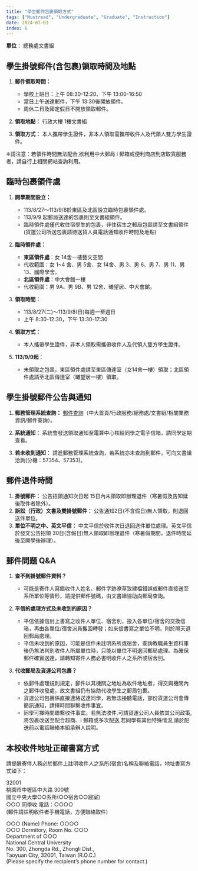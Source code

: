 ```yaml
---
title: "學生郵件包裹領取方式"
tags: ["Mustread", "Undergraduate", "Graduate", "Instruction"]
date: 2024-07-03
index: 6
---
```



**單位：** 總務處文書組

## 學生掛號郵件(含包裹)領取時間及地點

1. **郵件領取時間：**
   - 學校上班日：上午 08:30-12:20、下午 13:00-16:50
   - 當日上午送達郵件，下午 13:30後開放領件。
   - 周休二日及國定假日不開放領取郵件。

2. **領取地點：** 行政大樓 1樓文書組

3. **領取方式：** 本人攜帶學生證件，非本人領取需攜帶收件人及代領人雙方學生證件。

❈請注意：若領件時間無法配合,欲利用中大郵局 i 郵箱或便利商店到店取貨服務者，請自行上相關網站查詢利用。 

## 臨時包裹領件處

1. **開學期間設立：**
   - 113/8/27～113/9/8於東區及北區設立臨時包裹領件處。
   - 113/9/9 起郵局送達的包裹則至文書組領件。
   - 臨時領件處僅代收住宿學生的包裹，非住宿生之郵局包裹請至文書組領件(貨運公司所送包裹請待送貨人員電話通知收件時間及地點)

2. **臨時領件處：**
   - **東區領件處**：女 14舍一樓藝文空間
   - 代收範圍：女 1~4 舍、男 5舍、女 14舍、男 3、男 6、男 7、男 11、男 13、國際學舍。
   - **北區領件處**：中大會館一樓
   - 代收範圍：男 9A、男 9B、男 12舍、曦望居、中大會館。

3. **領取時間：**
   - 113/8/27(二)～113/9/8(日)每週一至週日
   - 上午 8:30-12:30，下午 13:30-17:30

4. **領取方式：** 
   - 本人攜帶學生證件，非本人領取需攜帶收件人及代領人雙方學生證件。

5. **113/9/9起**：
   - 未領取之包裹，東區領件處請至東區傳達室（女14舍一樓）領取；北區領件處請至北區傳達室（曦望居一樓）領取。

## 學生掛號郵件公告與通知

1. **郵務管理系統查詢：** [郵件查詢](https://ncu.edu.tw/mail/)（中大首頁/行政服務/總務處/文書組/相關業務資訊/郵件查詢）。

2. **系統通知：** 系統會發送領取通知至電算中心核給同學之電子信箱，請同學定期查看。
3. **若未收到通知：** 請進郵務管理系統查詢，若系統亦未查詢到郵件，可向文書組洽詢(分機：57354、57353)。

## 郵件退件時間

1. **掛號郵件：** 公告招領通知次日起 15日內未領取即辦理退件（寒暑假及告知延後取件者除外）。
2. **訴訟（行政）文書及雙掛號郵件：** 公告通知2日(不含假日)無人領取，則退回送件單位。
3. **單位不明之中、英文平信：** 中文平信於收件次日退回送件單位處理。英文平信於發文公告招領 30日(含假日)無人領取即辦理退件（寒暑假期間，退件時間延後至開學後辦理）。

## 郵件問題 Q&A

1. **查不到掛號郵件資料？**
   - 可能是寄件人寫錯收件人姓名、郵件字跡潦草致建檔錯誤或郵件直接送至系所單位等情形，請提供郵件號碼，由文書組協助向郵局查詢。

2. **平信的處理方式及未收到的原因？**
   - 平信依據信封上書寫之收件人單位、宿舍別，投入各單位/宿舍的交換信箱，再由各單位/宿舍派員攜回轉發；如來信書寫之單位不明，則於隔天退回郵局處理。
   - 平信未收到的原因，可能是信件未註明系所或宿舍，查詢教職員生資料庫後仍無法判別收件人所屬單位時，只能以單位不明退回郵局處理。為確保郵件確實送達，請轉知寄件人務必書明收件人之系所或宿舍別。

3. **代收郵局及貨運公司包裹？**
   - 依郵件處理規則規定，郵件以其機關之地址為收件地址者，得交與機關內之郵件收發處，故文書組仍有協助代收學生之郵局包裹。
   - 貨運公司包裹係直接連絡送達同學，若無法接聽電話，部份貨運公司會傳簡訊通知，請擇時間聯繫收件事宜。
   - 同學可擇時間聯繫收件事宜。若無法收件,可請貨運公司人員依其公司政策,將包裹改送至配合超商、i 郵箱或多次配送,若同學有其他特殊情況,請於配送前以電話聯絡本組承辦人說明。

## 本校收件地址正確書寫方式

請提醒寄件人務必於郵件上註明收件人之系所(宿舍)名稱及聯絡電話，地址書寫方式如下：

32001  
桃園市中壢區中大路 300號  
國立中央大學○○系所(○○宿舍○○寢室)  
○○○ 同學收 電話：○○○○  
(郵件請註明收件者手機電話，方便聯絡取件)

○○○ (Name) Phone: ○○○○  
○○○ Dormitory, Room No. ○○○  
Department of ○○○  
National Central University  
No. 300, Zhongda Rd., Zhongli Dist.,  
Taoyuan City, 32001, Taiwan (R.O.C.)  
(Please specify the recipient’s phone number for contact.)
